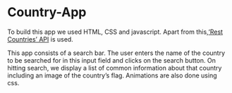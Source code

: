 # Country-App

To build this app we used HTML, CSS and javascript. Apart from this,[‘Rest Countries’ API](https://restcountries.com/) is used.
 
This app consists of a search bar. The user enters the name of the country to be searched for in this input field and clicks on the search button. On hitting search, we display a list of common information about that country including an image of the country’s flag.
Animations are also done using css.